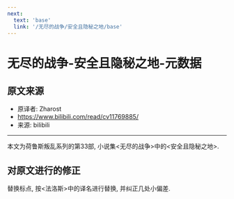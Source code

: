 ```yaml
---
next:
  text: 'base'
  link: '/无尽的战争/安全且隐秘之地/base'
---
```


# 无尽的战争-安全且隐秘之地-元数据

## 原文来源

+ 原译者: Zharost
+ <https://www.bilibili.com/read/cv11769885/>
+ 来源: bilibili

------

本文为荷鲁斯叛乱系列的第33部, 小说集<无尽的战争>中的<安全且隐秘之地>.

## 对原文进行的修正

替换标点, 按<法洛斯>中的译名进行替换, 并纠正几处小偏差.
